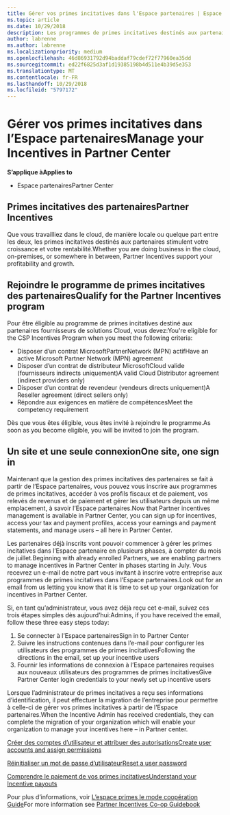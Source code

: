 ```yaml
---
title: Gérer vos primes incitatives dans l'Espace partenaires | Espace partenaires
ms.topic: article
ms.date: 10/29/2018
description: Les programmes de primes incitatives destinés aux partenaires Microsoft stimulent leur rentabilité et leur croissance
author: labrenne
ms.author: labrenne
ms.localizationpriority: medium
ms.openlocfilehash: 46d86931792d94baddaf79cdef72f77960ea35dd
ms.sourcegitcommit: ed22f6825d3af1d19385198b4d511e4b39d5e353
ms.translationtype: MT
ms.contentlocale: fr-FR
ms.lasthandoff: 10/29/2018
ms.locfileid: "5797172"
---
```

# <a name="manage-your-incentives-in-partner-center"></a><span data-ttu-id="54694-103">Gérer vos primes incitatives dans l’Espace partenaires</span><span class="sxs-lookup"><span data-stu-id="54694-103">Manage your Incentives in Partner Center</span></span> 

**<span data-ttu-id="54694-104">S’applique à</span><span class="sxs-lookup"><span data-stu-id="54694-104">Applies to</span></span>**

-  <span data-ttu-id="54694-105">Espace partenaires</span><span class="sxs-lookup"><span data-stu-id="54694-105">Partner Center</span></span>

## <a name="partner-incentives"></a><span data-ttu-id="54694-106">Primes incitatives des partenaires</span><span class="sxs-lookup"><span data-stu-id="54694-106">Partner Incentives</span></span> 

<span data-ttu-id="54694-107">Que vous travailliez dans le cloud, de manière locale ou quelque part entre les deux, les primes incitatives destinés aux partenaires stimulent votre croissance et votre rentabilité.</span><span class="sxs-lookup"><span data-stu-id="54694-107">Whether you are doing business in the cloud, on-premises, or somewhere in between, Partner Incentives support your profitability and growth.</span></span>

## <a name="qualify-for-the-partner-incentives-program"></a><span data-ttu-id="54694-108">Rejoindre le programme de primes incitatives des partenaires</span><span class="sxs-lookup"><span data-stu-id="54694-108">Qualify for the Partner Incentives program</span></span>

<span data-ttu-id="54694-109">Pour être éligible au programme de primes incitatives destiné aux partenaires fournisseurs de solutions Cloud, vous devez:</span><span class="sxs-lookup"><span data-stu-id="54694-109">You're eligible for the CSP Incentives Program when you meet the following criteria:</span></span>

-   <span data-ttu-id="54694-110">Disposer d’un contrat MicrosoftPartnerNetwork (MPN) actif</span><span class="sxs-lookup"><span data-stu-id="54694-110">Have an active Microsoft Partner Network (MPN) agreement</span></span> 
-   <span data-ttu-id="54694-111">Disposer d’un contrat de distributeur MicrosoftCloud valide (fournisseurs indirects uniquement)</span><span class="sxs-lookup"><span data-stu-id="54694-111">A valid Cloud Distributor agreement (indirect providers only)</span></span>
-   <span data-ttu-id="54694-112">Disposer d’un contrat de revendeur (vendeurs directs uniquement)</span><span class="sxs-lookup"><span data-stu-id="54694-112">A Reseller agreement (direct sellers only)</span></span>
-   <span data-ttu-id="54694-113">Répondre aux exigences en matière de compétences</span><span class="sxs-lookup"><span data-stu-id="54694-113">Meet the competency requirement</span></span>

<span data-ttu-id="54694-114">Dès que vous êtes éligible, vous êtes invité à rejoindre le programme.</span><span class="sxs-lookup"><span data-stu-id="54694-114">As soon as you become eligible, you will be invited to join the program.</span></span>

## <a name="one-site-one-sign-in"></a><span data-ttu-id="54694-115">Un site et une seule connexion</span><span class="sxs-lookup"><span data-stu-id="54694-115">One site, one sign in</span></span>

<span data-ttu-id="54694-116">Maintenant que la gestion des primes incitatives des partenaires se fait à partir de l’Espace partenaires, vous pouvez vous inscrire aux programmes de primes incitatives, accéder à vos profils fiscaux et de paiement, vos relevés de revenus et de paiement et gérer les utilisateurs depuis un même emplacement, à savoir l’Espace partenaires.</span><span class="sxs-lookup"><span data-stu-id="54694-116">Now that Partner incentives management is available in Partner Center, you can sign up for incentives, access your tax and payment profiles, access your earnings and payment statements, and manage users – all here in Partner Center.</span></span> 

<span data-ttu-id="54694-117">Les partenaires déjà inscrits vont pouvoir commencer à gérer les primes incitatives dans l’Espace partenaire en plusieurs phases, à compter du mois de juillet.</span><span class="sxs-lookup"><span data-stu-id="54694-117">Beginning with already enrolled Partners, we are enabling partners to manage incentives in Partner Center in phases starting in July.</span></span> <span data-ttu-id="54694-118">Vous recevrez un e-mail de notre part vous invitant à inscrire votre entreprise aux programmes de primes incitatives dans l’Espace partenaires.</span><span class="sxs-lookup"><span data-stu-id="54694-118">Look out for an email from us letting you know that it is time to set up your organization for incentives in Partner Center.</span></span> 

<span data-ttu-id="54694-119">Si, en tant qu’administrateur, vous avez déjà reçu cet e-mail, suivez ces trois étapes simples dès aujourd’hui:</span><span class="sxs-lookup"><span data-stu-id="54694-119">Admins, if you have received the email, follow these three easy steps today:</span></span>

1.  <span data-ttu-id="54694-120">Se connecter à l’Espace partenaires</span><span class="sxs-lookup"><span data-stu-id="54694-120">Sign in to Partner Center</span></span> 
2.  <span data-ttu-id="54694-121">Suivre les instructions contenues dans l’e-mail pour configurer les utilisateurs des programmes de primes incitatives</span><span class="sxs-lookup"><span data-stu-id="54694-121">Following the directions in the email, set up your incentive users</span></span> 
3.  <span data-ttu-id="54694-122">Fournir les informations de connexion à l’Espace partenaires requises aux nouveaux utilisateurs des programmes de primes incitatives</span><span class="sxs-lookup"><span data-stu-id="54694-122">Give Partner Center login credentials to your newly set up incentive users</span></span>

<span data-ttu-id="54694-123">Lorsque l’administrateur de primes incitatives a reçu ses informations d’identification, il peut effectuer la migration de l’entreprise pour permettre à celle-ci de gérer vos primes incitatives à partir de l’Espace partenaires.</span><span class="sxs-lookup"><span data-stu-id="54694-123">When the Incentive Admin has received credentials, they can complete the migration of your organization which will enable your organization to manage your incentives here – in Partner center.</span></span>


[<span data-ttu-id="54694-124">Créer des comptes d’utilisateur et attribuer des autorisations</span><span class="sxs-lookup"><span data-stu-id="54694-124">Create user accounts and assign permissions</span></span>](create-user-accounts-and-set-permissions.md)

[<span data-ttu-id="54694-125">Réinitialiser un mot de passe d’utilisateur</span><span class="sxs-lookup"><span data-stu-id="54694-125">Reset a user password</span></span>](reset-a-user-password.md)

[<span data-ttu-id="54694-126">Comprendre le paiement de vos primes incitatives</span><span class="sxs-lookup"><span data-stu-id="54694-126">Understand your Incentive payouts</span></span>](understand-incentive-payouts.md)

<span data-ttu-id="54694-127">Pour plus d’informations, voir [L’espace primes le mode coopération Guide](https://assets.microsoft.com/coop-guidebook.pdf)</span><span class="sxs-lookup"><span data-stu-id="54694-127">For more information see [Partner Incentives Co-op Guidebook](https://assets.microsoft.com/coop-guidebook.pdf)</span></span>
